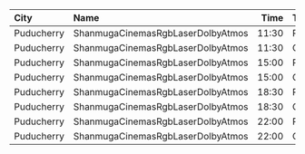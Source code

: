 | City       | Name                              |  Time | Type     | Price | Capacity | Booked |
| :--------- | :-------------------------------- | ----: | :------- | ----: | -------: | -----: |
| Puducherry | ShanmugaCinemasRgbLaserDolbyAtmos | 11:30 | Platinum |  100₹ |      229 |    114 |
| Puducherry | ShanmugaCinemasRgbLaserDolbyAtmos | 11:30 | Gold     |   75₹ |       32 |     16 |
| Puducherry | ShanmugaCinemasRgbLaserDolbyAtmos | 15:00 | Platinum |  100₹ |      229 |    116 |
| Puducherry | ShanmugaCinemasRgbLaserDolbyAtmos | 15:00 | Gold     |   75₹ |       32 |     16 |
| Puducherry | ShanmugaCinemasRgbLaserDolbyAtmos | 18:30 | Platinum |  100₹ |      229 |    114 |
| Puducherry | ShanmugaCinemasRgbLaserDolbyAtmos | 18:30 | Gold     |   75₹ |       32 |     16 |
| Puducherry | ShanmugaCinemasRgbLaserDolbyAtmos | 22:00 | Platinum |  100₹ |      229 |    118 |
| Puducherry | ShanmugaCinemasRgbLaserDolbyAtmos | 22:00 | Gold     |   75₹ |       32 |     16 |
